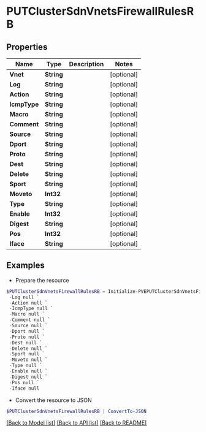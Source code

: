 # PUTClusterSdnVnetsFirewallRulesRB
## Properties

Name | Type | Description | Notes
------------ | ------------- | ------------- | -------------
**Vnet** | **String** |  | [optional] 
**Log** | **String** |  | [optional] 
**Action** | **String** |  | [optional] 
**IcmpType** | **String** |  | [optional] 
**Macro** | **String** |  | [optional] 
**Comment** | **String** |  | [optional] 
**Source** | **String** |  | [optional] 
**Dport** | **String** |  | [optional] 
**Proto** | **String** |  | [optional] 
**Dest** | **String** |  | [optional] 
**Delete** | **String** |  | [optional] 
**Sport** | **String** |  | [optional] 
**Moveto** | **Int32** |  | [optional] 
**Type** | **String** |  | [optional] 
**Enable** | **Int32** |  | [optional] 
**Digest** | **String** |  | [optional] 
**Pos** | **Int32** |  | [optional] 
**Iface** | **String** |  | [optional] 

## Examples

- Prepare the resource
```powershell
$PUTClusterSdnVnetsFirewallRulesRB = Initialize-PVEPUTClusterSdnVnetsFirewallRulesRB  -Vnet null `
 -Log null `
 -Action null `
 -IcmpType null `
 -Macro null `
 -Comment null `
 -Source null `
 -Dport null `
 -Proto null `
 -Dest null `
 -Delete null `
 -Sport null `
 -Moveto null `
 -Type null `
 -Enable null `
 -Digest null `
 -Pos null `
 -Iface null
```

- Convert the resource to JSON
```powershell
$PUTClusterSdnVnetsFirewallRulesRB | ConvertTo-JSON
```

[[Back to Model list]](../README.md#documentation-for-models) [[Back to API list]](../README.md#documentation-for-api-endpoints) [[Back to README]](../README.md)

